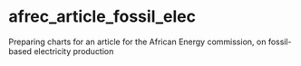 # afrec_article_fossil_elec
Preparing charts for an article for the African Energy commission, on fossil-based electricity production
